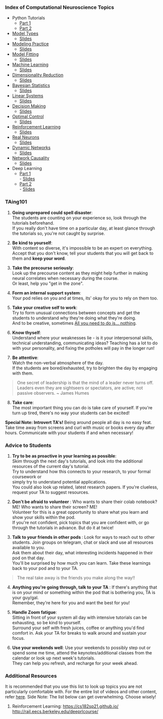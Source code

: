 

### Index of Computational Neuroscience Topics
- Python Tutorials
   - [Part 1](https://github.com/GaganaB/NMA/tree/master/W0D1)
   - [Part 2](https://github.com/GaganaB/NMA/tree/master/W0D2)
- [Model Types](https://github.com/GaganaB/NMA/tree/master/W1D1)
   - [Slides](https://github.com/GaganaB/NMA/blob/master/W1D1/Modeling%20Help%20Slides%20-%20W1D1(1).pdf)
- [Modeling Practice](https://github.com/GaganaB/NMA/tree/master/W1D2)
   - [Slides](https://github.com/GaganaB/NMA/blob/master/W1D2/Modeling%20Help%20Slides%20-%20W1D2(1).pdf)
- [Model Fitting](https://github.com/GaganaB/NMA/tree/master/W1D3)
   - [Slides](https://github.com/GaganaB/NMA/blob/master/W1D3/Model%20Fitting%20Slides%20-%20W1D3.pdf)
- [Machine Learning](https://github.com/GaganaB/NMA/tree/master/W1D4)
   - [Slides](https://github.com/GaganaB/NMA/blob/master/W1D4/Machine%20Learning%20Slides%20-%20W1D4.pdf)
- [Dimensionality Reduction](https://github.com/GaganaB/NMA/tree/master/W1D5)
   - [Slides](https://github.com/GaganaB/NMA/blob/master/W1D5/Week1%2C%20Day5(1).pdf)
- [Bayesian Statistics](https://github.com/GaganaB/NMA/tree/master/W2D1)
   - [Slides](https://github.com/GaganaB/NMA/blob/master/W2D1/Week2%2C%20Day1(1).pdf)
- [Linear Systems](https://github.com/GaganaB/NMA/tree/master/W2D2)
   - [Slides](https://github.com/GaganaB/NMA/blob/master/W2D2/W2D2(1).pdf)
- [Decision Making](https://github.com/GaganaB/NMA/tree/master/W2D3)
   - [Slides](https://github.com/GaganaB/NMA/blob/master/W2D3/W2D3(1).pdf)
- [Optimal Control](https://github.com/GaganaB/NMA/tree/master/W2D4)
   - [Slides](https://github.com/GaganaB/NMA/blob/master/W2D4/w2d4.pdf)
- [Reinforcement Learning](https://github.com/GaganaB/NMA/tree/master/W2D5)
   - [Slides](https://github.com/GaganaB/NMA/blob/master/W2D5/W2D5.pdf)
- [Real Neurons](https://github.com/GaganaB/NMA/tree/master/W3D1)
   - [Slides](https://github.com/GaganaB/NMA/blob/master/W3D1/Week3%2C%20Day1.pdf)
- [Dynamic Networks](https://github.com/GaganaB/NMA/tree/master/W3D2)
   - [Slides](https://github.com/GaganaB/NMA/blob/master/W3D2/W3D2.pdf)
- [Network Causality](https://github.com/GaganaB/NMA/tree/master/W3D3)
   - [Slides](https://github.com/GaganaB/NMA/blob/master/W3D3/w3d3.pdf)
- Deep Learning
   - [Part 1](https://github.com/GaganaB/NMA/tree/master/W3D4)  
             - [Slides](https://github.com/GaganaB/NMA/blob/master/W3D4/w3d4(1).pdf)
   - [Part 2](https://github.com/GaganaB/NMA/tree/master/W3D5)  
             - [Slides](https://github.com/GaganaB/NMA/blob/master/W3D5/w3d5.pdf)

### TAing101
1. <b>Going unprepared could spell disaster</b>:  
The students are counting on your experience so, look through the tutorials beforehand.  
If you really don't have time on a particular day, at least glance through the tutorials so, you're not caught by surprise.

2. <b>Be kind to yourself</b>:  
With content so diverse, it's impossible to be an expert on everything.  
Accept that you don't know, tell your students that you will get back to them and <b>keep your word</b>.

3. <b>Take the precourse seriously</b>:  
Look up the precourse content as they might help further in making neural correlates when necessary during the course.  
Or least, help you "get in the zone".

4. <b>Form an internal support system</b>:  
Your pod relies on you and at times, its' okay for you to rely on them too. 

5. <b>Take your creative self to work</b>:  
Try to form unusual connections between concepts and get the students to understand why they're doing what they're doing.  
And to be creative, sometimes [All you need to do is… nothing](http://www.brigidschulte.com/books/overhelmed/).

6. <b> Know thyself</b>:  
Understand where your weaknesses lie - is it your interpersonal skills, technical understanding, communicating ideas? 
Teaching has a lot to do with your personality, and fixing the potholes will pay in the longer run!

7. <b>Be attentive</b>:   
Watch the non-verbal atmosphere of the day.  
If the students are bored/exhausted, try to brighten the day by engaging with them.
> One secret of leadership is that the mind of a leader never turns off. Leaders even they are 
> sightseers or spectators, are active; not passive observers.
~ James Humes

8. <b> Take care</b>:  
The most important thing you can do is take care of yourself. If you're turn up tired, there's no way your students can be excited! 

<b> Special Note: Introvert TA's! </b> Being around people all day is no easy feat. Take time away from screens and curl with music or books every day 
after hours. Communicate with your students if and when necessary! 

### Advice to Students
1. <b> Try to be as proactive in your learning as possible</b>:  
Skim through the next day's tutorials, and look into the additional resources of the current day's tutorial.   
Try to understand how this connects to your research, to your formal coursework or  
simply try to understand potential applications.   
You could also look up related, latest research papers. If you're clueless, request your TA to suggest resources.

2. <b> Don't be afraid to volunteer </b>:
Who wants to share their colab notebook? ME! Who wants to share their screen? ME!  
Volunteer for this is a great opportunity to share what you learn and show your skills within the pod.   
If you're not confident, pick topics that you are confident with, or go through the tutorials in advance. But do it at twice!

3. <b> Talk to your friends in other pods </b>:
Look for ways to reach out to other students. Join groups on telegram, chat or slack and use all resources available to you.  
Ask them about their day, what interesting incidents happened in their pod on that day.  
You'll be surprised by how much you can learn. Take these learnings back to your pod and to your TA.
> The real take away is the friends you make along the way!!

4. <b> Anything you're going through, talk to your TA </b>: 
If there's anything that is on your mind or something within the pod that is bothering you, TA is your guy/gal.  
Remember, they're here for you and want the best for you!

5. <b> Handle Zoom fatigue</b>:  
Sitting in front of your system all day with intensive tutorials can be exhausting, so be kind to yourself.  
Surround your self with fresh juices, coffee or anything you'd find comfort in. Ask your TA for breaks to walk around and sustain your focus.

6. <b>Use your weekends well</b>: 
Use your weekends to possibly step out or spend some me time, attend the keynotes/additional classes from the calendar or look up next week's tutorials.  
They can help you refresh, and recharge for your week ahead.

### Additional Resources 
It is recommended that you use this list to look up topics you are not particularly comfortable with. 
For the entire list of videos and other content, refer [here](https://academy.neuromatch.io/nma2020/course-materials).
Side Note: The list below can get overwhelming. Choose wisely!

1. Reinforcement Learning:
https://cs182sp21.github.io/
http://rail.eecs.berkeley.edu/deeprlcourse/
